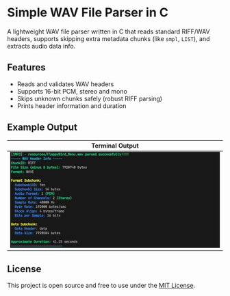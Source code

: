 # Simple WAV File Parser in C

A lightweight WAV file parser written in C that reads standard RIFF/WAV headers,
supports skipping extra metadata chunks (like `smpl`, `LIST`), and extracts audio data info.

## Features

- Reads and validates WAV headers
- Supports 16-bit PCM, stereo and mono
- Skips unknown chunks safely (robust RIFF parsing)
- Prints header information and duration

## Example Output

| Terminal Output                                           |
|-------------------------------------------------------|
| ![Demo](resources/demo.png) |

## License

This project is open source and free to use under the [MIT License](LICENCE).

